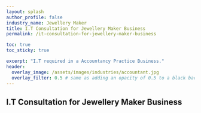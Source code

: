 ```yaml
---
layout: splash 
author_profile: false 
industry_name: Jewellery Maker
title: I.T Consultation for Jewellery Maker Business
permalink: /it-consultation-for-jewellery-maker-business

toc: true
toc_sticky: true

excerpt: "I.T required in a Accountancy Practice Business."
header:
  overlay_image: /assets/images/industries/accountant.jpg
  overlay_filter: 0.5 # same as adding an opacity of 0.5 to a black background
---
```


## I.T Consultation for Jewellery Maker Business